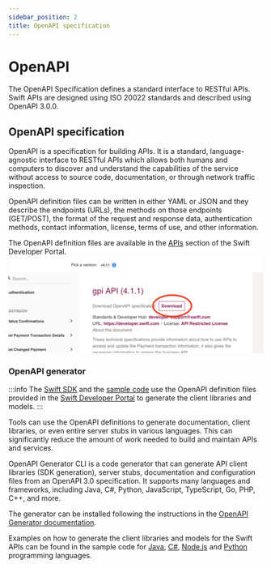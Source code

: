 ```yaml
---
sidebar_position: 2
title: OpenAPI specification
---
```


# OpenAPI

The OpenAPI Specification defines a standard interface to RESTful APIs.
Swift APIs are designed using ISO 20022 standards and described using OpenAPI 3.0.0.

## OpenAPI specification

OpenAPI is a specification for building APIs. It is a standard, language-agnostic interface to RESTful APIs which allows both humans and computers to discover and understand the capabilities of the service without access to source code, documentation, or through network traffic inspection.

OpenAPI definition files can be written in either YAML or JSON and they describe the endpoints (URLs), the methods on those endpoints (GET/POST), the format of the request and response data, authentication methods, contact information, license, terms of use, and other information.

The OpenAPI definition files are available in the [APIs](https://developer.swift.com/reference) section of the Swift Developer Portal.
![OpenAPI spec file](./img/oas.png)

### OpenAPI generator

:::info
The [Swift SDK](https://developer.swift.com/swift-sdk) and the [sample code](/docs/consumer/sample-code/quickstart) use the OpenAPI definition files provided in the [Swift Developer Portal](https://developer.swift.com/reference) to generate the client libraries and models.
:::

Tools can use the OpenAPI definitions to generate documentation, client libraries, or even entire server stubs in various languages. This can significantly reduce the amount of work needed to build and maintain APIs and services.

OpenAPI Generator CLI is a code generator that can generate API client libraries (SDK generation), server stubs, documentation and configuration files from an OpenAPI 3.0 specification. It supports many languages and frameworks, including Java, C#, Python, JavaScript, TypeScript, Go, PHP, C++, and more.

The generator can be installed following the instructions in the [OpenAPI Generator documentation](https://openapi-generator.tech/docs/installation).

Examples on how to generate the client libraries and models for the Swift APIs can be found in the sample code for [Java](/docs/consumer/sample-code/java/spring-boot#openapi-code-generator), [C#](/docs/consumer/sample-code/dotnet#openapi-code-generator), [Node.js](/docs/consumer/sample-code/nodejs#openapi-code-generator) and [Python](/docs/consumer/sample-code/python#openapi-code-generator) programming languages.
